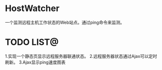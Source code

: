 # HostWatcher
一个监测远程主机工作状态的Web站点。通过ping命令来监测。
# TODO LIST@


1.实现一个静态页显示远程服务器联通状态。
2.远程服务器状态通过Ajax可以定时刷新。
3.Ajax显示ping速度图表
